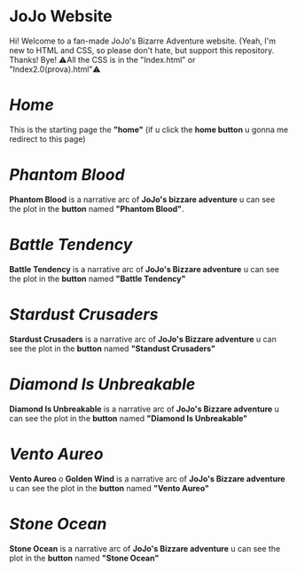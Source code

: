 # JoJo Website
Hi! Welcome to a fan-made JoJo's Bizarre Adventure website. (Yeah, I'm new to HTML and CSS, so please don't hate, but support this repository. Thanks! Bye!
 ⚠️All the CSS is in the "Index.html" or "Index2.0(prova).html"⚠️

 # *Home*
 This is the starting page the **"home"** (if u click the **home button** u gonna me redirect to this page)

 # *Phantom Blood*
 
 **Phantom Blood** is a narrative arc of **JoJo's bizzare adventure** u can see the plot in the **button** named **"Phantom Blood"**.


 # *Battle Tendency*
 
**Battle Tendency** is a narrative arc of **JoJo's Bizzare adventure** u can see the plot in the **button** named **"Battle Tendency"**

 # *Stardust Crusaders*
 
**Stardust Crusaders** is a narrative arc of **JoJo's Bizzare adventure** u can see the plot in the **button** named **"Standust Crusaders"**

 # *Diamond Is Unbreakable*
 
**Diamond Is Unbreakable** is a narrative arc of **JoJo's Bizzare adventure** u can see the plot in the **button** named **"Diamond Is Unbreakable"**

 # *Vento Aureo*
 
**Vento Aureo** o **Golden Wind** is a narrative arc of **JoJo's Bizzare adventure** u can see the plot in the **button** named **"Vento Aureo"**

 # *Stone Ocean*
 
**Stone Ocean** is a narrative arc of **JoJo's Bizzare adventure** u can see the plot in the **button** named **"Stone Ocean"**
